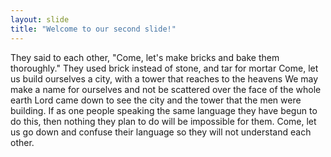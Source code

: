 ```yaml
---
layout: slide
title: "Welcome to our second slide!"
---
```

They said to each other, "Come, let's make bricks and bake them thoroughly." 
They used brick instead of stone, and tar for mortar
Come, let us build ourselves a city, with a tower that reaches to the heavens
We may make a name for ourselves and not be scattered over the face of the whole earth
Lord came down to see the city and the tower that the men were building.
If as one people speaking the same language they have begun to do this, then nothing they plan to do will be impossible for them.
Come, let us go down and confuse their language so they will not understand each other.
